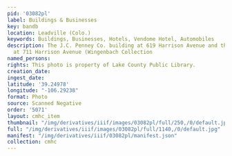 ```yaml
---
pid: '03082pl'
label: Buildings & Businesses
key: bandb
location: Leadville (Colo.)
keywords: Buildings, Businesses, Hotels, Vendome Hotel, Automobiles
description: The J.C. Penney Co. building at 619 Harrison Avenue and the Vendome Hotel
  at 711 Harrison Avenue (Wingenbach Collection
named_persons: 
rights: This photo is property of Lake County Public Library.
creation_date: 
ingest_date: 
latitude: '39.24978'
longitude: "-106.29238"
format: Photo
source: Scanned Negative
order: '5071'
layout: cmhc_item
thumbnail: "/img/derivatives/iiif/images/03082pl/full/250,/0/default.jpg"
full: "/img/derivatives/iiif/images/03082pl/full/1140,/0/default.jpg"
manifest: "/img/derivatives/iiif/03082pl/manifest.json"
collection: cmhc
---
```

